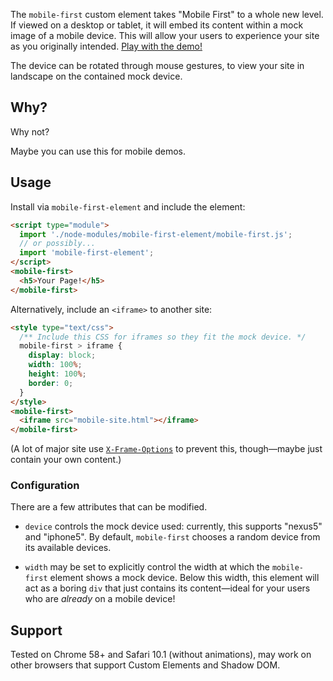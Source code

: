 The `mobile-first` custom element takes "Mobile First" to a whole new level.
If viewed on a desktop or tablet, it will embed its content within a mock image of a mobile device.
This will allow your users to experience your site as you originally intended.
[Play with the demo!](https://samthor.github.io/mobile-first/)

The device can be rotated through mouse gestures, to view your site in landscape on the contained mock device.

## Why?

Why not?

Maybe you can use this for mobile demos.

## Usage

Install via `mobile-first-element` and include the element:

```html
<script type="module">
  import './node-modules/mobile-first-element/mobile-first.js';
  // or possibly...
  import 'mobile-first-element';
</script>
<mobile-first>
  <h5>Your Page!</h5>
</mobile-first>
```

Alternatively, include an `<iframe>` to another site:

```html
<style type="text/css">
  /** Include this CSS for iframes so they fit the mock device. */
  mobile-first > iframe {
    display: block;
    width: 100%;
    height: 100%;
    border: 0;
  }
</style>
<mobile-first>
  <iframe src="mobile-site.html"></iframe>
</mobile-first>
```

(A lot of major site use [`X-Frame-Options`](https://developer.mozilla.org/en-US/docs/Web/HTTP/Headers/X-Frame-Options) to prevent this, though—maybe just contain your own content.)

### Configuration

There are a few attributes that can be modified.

* `device` controls the mock device used: currently, this supports "nexus5" and "iphone5". By default, `mobile-first` chooses a random device from its available devices.

* `width` may be set to explicitly control the width at which the `mobile-first` element shows a mock device.
  Below this width, this element will act as a boring `div` that just contains its content—ideal for your users who are _already_ on a mobile device!

## Support

Tested on Chrome 58+ and Safari 10.1 (without animations), may work on other browsers that support Custom Elements and Shadow DOM.

